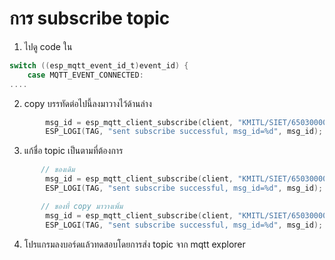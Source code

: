 # การ subscribe topic

1. ไปดู code ใน  

```c
switch ((esp_mqtt_event_id_t)event_id) {
    case MQTT_EVENT_CONNECTED:
....    
```

2. copy บรรทัดต่อไปนี้ลงมาวางไว้ด้านล่าง
```c
        msg_id = esp_mqtt_client_subscribe(client, "KMITL/SIET/65030000/topic/qos1", 1);
        ESP_LOGI(TAG, "sent subscribe successful, msg_id=%d", msg_id);
```
3. แก้ชื่อ topic เป็นตามที่ต้องการ

```c
       // ของเดิม
        msg_id = esp_mqtt_client_subscribe(client, "KMITL/SIET/65030000/topic/qos1", 1);
        ESP_LOGI(TAG, "sent subscribe successful, msg_id=%d", msg_id);

       // ของที่ copy มาวางเพิ่ม
        msg_id = esp_mqtt_client_subscribe(client, "KMITL/SIET/65030000/topic/LED", 1);  // เปลี่ยน .../qos1 เป็น .../LED
        ESP_LOGI(TAG, "sent subscribe successful, msg_id=%d", msg_id);
```
4. โปรแกรมลงบอร์ดแล้วทดสอบโดยการส่ง topic จาก mqtt explorer


